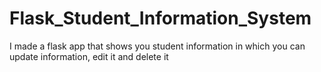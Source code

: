 # Flask_Student_Information_System
I made a flask app that shows you student information in which you can update information, edit it and delete it
